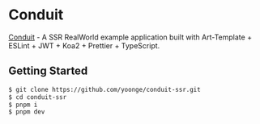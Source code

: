 # Conduit

[Conduit](https://github.com/yoonge/conduit-ssr.git) - A SSR RealWorld example application built with Art-Template + ESLint + JWT + Koa2 + Prettier + TypeScript.

## Getting Started

```sh
$ git clone https://github.com/yoonge/conduit-ssr.git
$ cd conduit-ssr
$ pnpm i
$ pnpm dev
```
